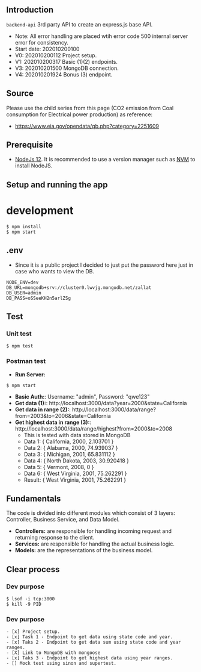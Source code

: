## Introduction

`backend-api` 3rd party API to create an express.js base API.
* Note: All error handling are placed wtih error code 500 internal server error for consistency.
* Start date: 202010200100
* V0: 202010200112 Project setup.
* V1: 202010200317 Basic (1)(2) endpoints.
* V3: 202010201500 MongoDB connection.
* V4: 202010201924 Bonus (3) endpoint.

## Source
Please use the child series from this page (CO2 emission from Coal consumption for Electrical power production) as reference:
* https://www.eia.gov/opendata/qb.php?category=2251609


## Prerequisite

* [NodeJs 12](https://nodejs.org/en/). It is recommended to use a version manager such as [NVM](https://github.com/nvm-sh/nvm) to install NodeJS.

## Setup and running the app

# development
```
$ npm install
$ npm start
```

## .env
* Since it is a public project I decided to just put the password here just in case who wants to view the DB.

```
NODE_ENV=dev
DB_URL=mongodb+srv://cluster0.lwvjg.mongodb.net/zallat
DB_USER=admin
DB_PASS=oSSeeKH2n5arlZSg
```

## Test

### Unit test

```
$ npm test
```

### Postman  test

* **Run Server:**
```
$ npm start
```

* **Basic Auth:**: Username: "admin", Password: "qwe123"
* **Get data (1):**: http://localhost:3000/data?year=2000&state=California
* **Get data in range (2):**: http://localhost:3000/data/range?from=2003&to=2006&state=California
* **Get highest data in range (3):**: http://localhost:3000/data/range/highest?from=2000&to=2008
  * This is tested with data stored in MongoDB
  * Data 1:  { California,    2000, 2.103701  }
  * Data 2:  { Alabama,       2000, 74.939037 }
  * Data 3:  { Michigan,      2001, 65.831112 }
  * Data 4:  { North Dakota,  2003, 30.920418 }
  * Data 5:  { Vermont,       2008, 0         }
  * Data 6:  { West Virginia, 2001, 75.262291 }
  * Result:  { West Virginia, 2001, 75.262291 }


## Fundamentals

The code is divided into different modules which consist of 3 layers: Controller, Business Service, and Data Model.

* **Controllers:** are responsible for handling incoming request and returning response to the client.
* **Services:** are responsible for handling the actual business logic.  
* **Models:** are the representations of the business model.


## Clear process

### Dev purpose

```
$ lsof -i tcp:3000
$ kill -9 PID
```

### Dev purpose

```.todo
- [x] Project setup.
- [x] Task 1 - Endpoint to get data using state code and year.
- [x] Taks 2 - Endpoint to get data sum using state code and year ranges.
- [X] Link to MongoDB with mongoose
- [x] Taks 3 - Endpoint to get highest data using year ranges.
- [] Mock test using sinon and supertest.
```

